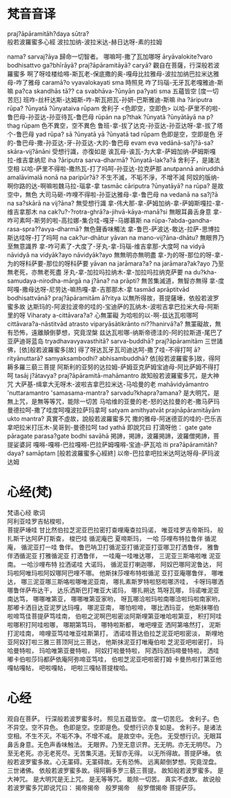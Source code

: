 
# 梵音音译
praj?āpāramitāh?daya sūtra?  
般若波羅蜜多心經 
波拉加纳-波拉米达-赫日达呀-素的拉姆

nama? sarvaj?āya
歸命一切智者。
哪嘛呵-撒了瓦加哪呀
āryāvalokite?varo bodhisattvo ga?bhīrāyā? praj?āpāramitāyā? caryā?
觀自在菩薩，行深般若波羅蜜多
啊了呀哇楼给嘚-斯瓦老-保底撒的奥-嘎母比拉雅母-波拉加纳巴拉米达雅母-咋了雅母
caramā?o vyavalokayati sma 
時照見
咋了玛瑙-无牙瓦老嘎雅迪-斯嘛
pa?ca skandhās tā?? ca svabhāva-?ūnyān pa?yati sma
五蘊皆空 [度一切苦厄]
班咋-丝杆达斯-达姆斯-咋-斯瓦把瓦-孙妍-巴斯雅迪-斯嘛
iha ?āriputra rūpa? ?ūnyatā ?ūnyataiva rūpam
舍利子 <色即空，空即色>
以哈-萨里不的啦-鲁巴母-孙亚达-孙亚待瓦-鲁巴母
rūpān na p?thak ?ūnyatā ?ūnyātāyā na p?thag rūpam
色不異空，空不異色
鲁班-拿-拔了达克-孙亚达-孙亚达呀-拿-拔了塔个-鲁巴母
yad rūpa? sā ?ūnyatā yā ?ūnyatā tad rūpam
色即是空，空即是色
牙的-鲁巴母-撒-孙亚达-牙-孙亚达-大的-鲁巴母
evam eva vedānā-sa?j?ā-sa?skāra-vij?ānāni 
受想行識，亦復如是
诶瓦母-诶瓦-为大拿-萨姆加纳-萨姆斯嘎拉-维吉拿纳尼
iha ?āriputra sarva-dharmā? ?ūnyatā-lak?a?ā
舍利子，是諸法空相
以哈-萨里不得啦-撒热瓦-打了吗呵-孙亚达-拉克萨那
anutpannā aniruddhā amalāvimalā nonā na paripūr?ā?
不生不滅，不垢不淨，不增不減
阿奴的版纳-啊你路的达-啊嘛啦魏马拉-瑙拿-拿
tasmāc cāriputra ?ūnyatāyā? na rūpa?
是故空中，無色
大司马砸-咋哩不得啦-孙亚达雅母-拿-鲁巴母
na vedanā na sa?j?ā na sa?skārā na vij?āna? 
無受想行識
拿-伟大那-拿-萨姆加纳-拿-萨姆斯嘎拉-拿-维吉拿那木
na cak?u?-?rotra-ghrā?a-jihvā-kāya-manā?si
無眼耳鼻舌身意
拿-咋可素呵-斯劳的啦-高拉娜-集合哇-嘎牙-马娜慕斯
na rūpa-?abda-gandha-rasa-spra??avya-dharmā?
無色聲香味觸法
拿-鲁巴-萨波达-敢达-拉萨-思博拉斯达哇呀-打了吗呵
na cak?ur-dhātur yāvan na mano-vij?āna-dhātu?
無眼界乃至無意識界
拿-咋可素了-大度了-牙丸-拿-玛瑙-维吉拿那-大度呵
na vidyā nāvidyā na vidyāk?ayo nāvidyāk?ayo
無無明亦無明盡
拿-为的呀-那位的呀-拿-为的呀科萨要-那位的呀科萨要
yāvan na jarāmara?a? na jarāmara?ak?ayo
乃至無老死，亦無老死盡
牙丸-拿-加拉吗拉纳木-拿-加拉吗拉纳克萨要
na du?kha-samudaya-nirodha-mārgā na j?āna? na prāpti?
無苦集滅道，無智亦無得
拿-度呵嘎-撒母达呀-尼劳达-嘛热嘎-拿-吉那那木-拿
tasmād aprāptitvād bodhisattvānā? praj?āpāramitām ā?ritya
以無所得故，菩提薩埵，依般若波罗蜜多故
达斯玛的-阿波拉波帝的哇的-宝迪萨的瓦纳木-波啦吉拿巴拉米大母-阿斯里的呀
Viharaty a-cittāvara?a?
心無罣礙
为哈啦的以-啊-兹达瓦啦哪呵
cittāvara?a-nāstitvād atrasto viparyāsātikrānto ni??hanirvā?a?
無罣礙故，無有恐怖，遠離顛倒夢想，究竟涅槃
兹达瓦啦哪-纳斯帝德洼的-阿的拉斯道-尾巴了亚萨迪哥蓝岛
tryadhavavyavasthitā? sarva-buddhā? praj?āpāramitām
三世諸佛，[依]般若波羅蜜多[故]
得了呀达瓦牙瓦司迪达呵-撒了哇-不得打呵
ā?rityānuttarā? samyaksambodhi? abhisambuddhā?
依[般若波羅蜜多]故，得阿耨多羅三藐三菩提
阿斯利的亚努的达拉姆-萨姆亚克萨姆宝迪母-阿比萨姆不得打呵
tasāj j?ātavya? praj?āpāramitā-mahāmantro
故知般若波羅蜜多咒，是大神咒
大萨基-缉拿大无呀木-波啦吉拿巴拉米达-马哈曼的老
mahāvidyāmantro 'nuttaramantro 'samasama-mantra? sarvadu?khapra?amana?
是大明咒，是無上咒，是無等等咒，能除一切苦
马哈维的亚曼的老-怒的达拉曼的老-撒马萨玛曼德拉呵-撒了哇度呵嘎波拉萨玛拿呵
satyam amithyatvāt prajnāpāramitāyām ukto mantra?
真實不虛故，說般若波羅蜜多咒
撒的雅母-阿迷德亚的哇的-巴乐吉拿吧拉米打压木-吴哥到-曼德拉呵
tad yathā
即說咒曰
打滴呀他：
gate gate pāragate parasa?gate bodhi savāhā
掲諦，掲諦，波羅掲諦，波羅僧掲諦，菩提娑婆訶
嘎嘚-嘎嘚-巴拉嘎嘚-巴拉萨姆嘎嘚-宝迪-萨瓦哈
iti pra?āpāramitāh?daya? samāptam
[般若波羅蜜多心經終]
以帝-巴拉拿吧拉米达呵达呀母-萨玛波达姆


# 心经(梵)
梵语心经 歌词  
阿利亚哇罗吉帖梭啦，   
菩提萨埵哇
甘比然伯拉芝泥亚巴拉密打查哩庵查拉玛诺，
唯亚哇罗吉帝斯玛，
般扎斯干达阿萨打斯查，
梭巴哇 循泥庵巴 夏啼斯玛，
一哈  莎哩布特拉鲁伴  循泥庵，
循泥亚打一哇  鲁伴。
鲁巴呐卫打循泥亚打循泥亚打亚哪卫打洒鲁伴，
雅鲁伴洒循泥亚 打雅循泥亚 打洒鲁伴，
一哇庵一哇唯达哪，
三泥亚三斯咯啦唯 泥亚南。
一哈沙哩布特 拉洒诺哇 大诺玛，
循泥亚打喇迦哪，
阿奴巴哪阿泥鲁达， 
阿玛啦阿唯玛啦阿奴哪阿巴哩不哪。
他斯抹莎哩布特啦循泥 亚打亚庵哪鲁伴，
哪唯达，
哪三泥亚哪三斯咯啦哪唯泥亚南，
哪扎素斯罗特啦怒啦哪济哇，
卡呀玛哪洒哪鲁伴萨布达干，
达乐洒斯巴打唯亚大诺玛，
哪扎朔达 笃呀瓦哪，
玛诺唯泥亚南达笃，
哪哪唯第亚，
哪哪唯第亚家哟，
呀瓦哪洽啦玛啦南哪洽啦玛啦南家哟，
那嘟卡洒目达亚泥罗达玛嘎，
哪泥亚南，
哪怕啦啼，
哪比洒玛亚，
他斯抹哪伯啦啼笃佳菩提萨笃哇南，
伯啦之泥啊巴啦密淡阿斯哩第亚唯哈啦第亚，
积打阿哇啦哪积打阿哇啦哪，
哪期第笃玛，
哪特啦斯都，
唯吧哩亚 洒阿第咯然打，
泥斯打泥哇南，
啼哩亚笃哇唯亚哇斯第打，
洒诺哇菩达伯拉芝泥亚吧啦密淡，
斯哩地亚阿奴打啦三雅三菩顶阿比三菩达，
他斯抹泥亚打唯庵伯啦 芝泥亚吧啦密打，
玛哈曼特啦，
玛哈唯第亚曼特啦，
阿奴打啦曼特啦，
阿洒玛洒玛啼曼特啦，
洒哇嘟卡伯啦莎玛都萨依庵阿弥啼亚笃哇，
伯啦芝泥亚吧啦密打姆 
卡曼热啦打第亚他嘎帖嘎帖，
吧啦嘎帖，
吧啦三嘎帖菩提梭哈。

# 心经
观自在菩萨。
行深般若波罗蜜多时。
照见五蕴皆空。
度一切苦厄。
舍利子。色不异空。空不异色。
色即是空。空即是色。受想行识亦复如是。
舍利子。是诸法空相。不生不灭。不垢不净。不增不减。
是故空中。无色。
无受想行识。无眼耳鼻舌身意。无色声香味触法。
无眼界。乃至无意识界。无无明。亦无无明尽。
乃至无老死。亦无老死尽。无苦集灭道。无智亦无得。
以无所得故。菩提萨埵。
依般若波罗蜜多故。心无罣碍。无罣碍故。无有恐怖。
远离颠倒梦想。究竟涅盘。三世诸佛。
依般若波罗蜜多故。得阿耨多罗三藐三菩提。
故知般若波罗蜜多。
是大神咒。
是大明咒是无上咒。
是无等等咒。
能除一切苦。
真实不虚故。
故说般若波罗蜜多咒即说咒曰： 
揭帝揭帝　般罗揭帝　
般罗僧揭帝 菩提萨莎。
